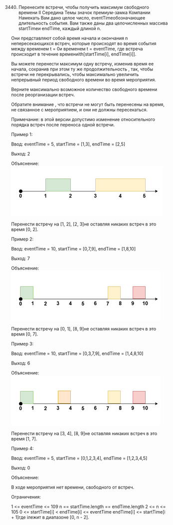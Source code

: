 3440. Перенесите встречи, чтобы получить максимум свободного времени II
Середина
Темы
значок премиум-замка
Компании
Намекать
Вам дано целое число, eventTimeобозначающее длительность события. Вам также даны два целочисленных массива startTimeи endTime, каждый длиной n.

Они представляют собой время начала и окончания n непересекающихся встреч, которые происходят во время события между временем t = 0и временем t = eventTime, где встреча происходит в течение времениith[startTime[i], endTime[i]].

Вы можете перенести максимум одну встречу, изменив время ее начала, сохранив при этом ту же продолжительность , так, чтобы встречи не перекрывались, чтобы максимально увеличить непрерывный период свободного времени во время мероприятия.

Верните максимально возможное количество свободного времени после реорганизации встреч.

Обратите внимание , что встречи не могут быть перенесены на время, не связанное с мероприятием, и они не должны пересекаться.

Примечание: в этой версии допустимо изменение относительного порядка встреч после переноса одной встречи.

 

Пример 1:

Ввод: eventTime = 5, startTime = [1,3], endTime = [2,5]

Выход: 2

Объяснение:
![ex1](image/1.png)


Перенести встречу на [1, 2], [2, 3]не оставляя никаких встреч в это время [0, 2].

Пример 2:

Ввод: eventTime = 10, startTime = [0,7,9], endTime = [1,8,10]

Выход: 7

Объяснение:
![ex2](image/2.png)


Перенести встречу на [0, 1], [8, 9]не оставляя никаких встреч в это время [0, 7].

Пример 3:

Ввод: eventTime = 10, startTime = [0,3,7,9], endTime = [1,4,8,10]

Выход: 6

Объяснение:
![ex3](image/3.png)


Перенести встречу на [3, 4], [8, 9]не оставляя никаких встреч в это время [1, 7].

Пример 4:

Ввод: eventTime = 5, startTime = [0,1,2,3,4], endTime = [1,2,3,4,5]

Выход: 0

Объяснение:

В ходе мероприятия нет времени, свободного от встреч.

 

Ограничения:

1 <= eventTime <= 109
n == startTime.length == endTime.length
2 <= n <= 105
0 <= startTime[i] < endTime[i] <= eventTime
endTime[i] <= startTime[i + 1]где iлежит в диапазоне [0, n - 2].